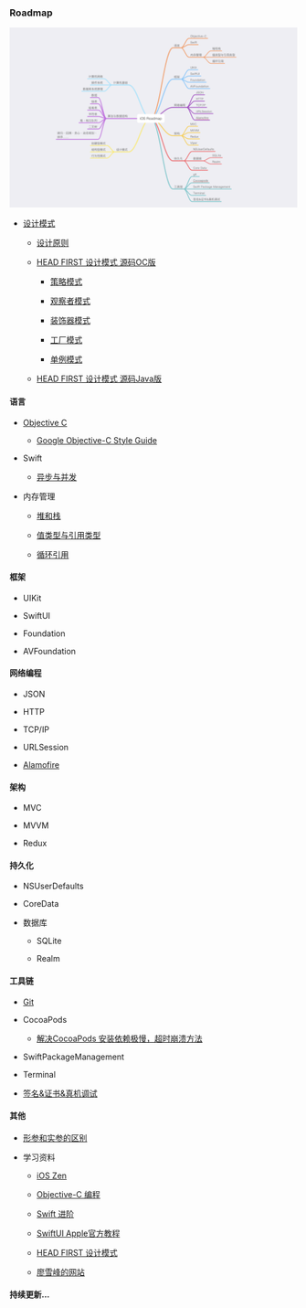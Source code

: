 ### Roadmap
![](Resource/roadmapv1.png)


* [设计模式](https://refactoringguru.cn/design-patterns)

  * [设计原则](Others/DesignPrinciples.md)

  * [HEAD FIRST 设计模式 源码OC版](HeadFirstDesignPatternsOC)

    * [策略模式](HeadFirstDesignPatternsOC/StrategyPattern)

    * [观察者模式](HeadFirstDesignPatternsOC/ObserverPattern)

    * [装饰器模式](HeadFirstDesignPatternsOC/DecoratorPattern)

    * [工厂模式](HeadFirstDesignPatternsOC/FactoryPattern)

    * [单例模式](HeadFirstDesignPatternsOC/SingletonPattern)
    
  * [HEAD FIRST 设计模式 源码Java版](HeadFirstDesignPatternsJava)

#### 语言

* [Objective C](Objective-C)
  
  * [Google Objective-C Style Guide](https://zh-google-styleguide.readthedocs.io/en/latest/google-objc-styleguide/contents/)

* Swift

  * [异步与并发](https://juejin.cn/post/7091099801668255774)

* 内存管理

  * [堆和栈](MemoryManagement/Heap&Stack.md)

  * [值类型与引用类型](https://blog.csdn.net/LiqunZhang/article/details/115227999)

  * [循环引用](https://zhuanlan.zhihu.com/p/22299084?from=from_parent_mindnote)

#### 框架

  * UIKit

  * SwiftUI

  * Foundation

  * AVFoundation

#### 网络编程

  * JSON

  * HTTP

  * TCP/IP

  * URLSession

  * [Alamofire](https://github.com/Alamofire/Alamofire)

#### 架构

  * MVC

  * MVVM

  * Redux

#### 持久化

  * NSUserDefaults

  * CoreData

  * 数据库

    * SQLite

    * Realm

#### 工具链

  * [Git](ToolChain/learngit.md)

  * CocoaPods

    * [解决CocoaPods 安装依赖极慢，超时崩溃方法](https://github.com/yangjunning/issues/issues/216#issue-932307978)

  * SwiftPackageManagement

  * Terminal

  * [签名&证书&真机调试](https://developer.apple.com/cn/support/code-signing/)

#### 其他

* [形参和实参的区别](Others/Arguments&Parameters.md)

* 学习资料

  * [iOS Zen](https://github.com/100mango/zen)

  * [Objective-C 编程](Objective-C/Objective-C编程第2版.pdf)

  * [Swift 进阶](https://objccn.io/products/advanced-swift/)

  * [SwiftUI Apple官方教程](https://developer.apple.com/tutorials/swiftui)

  * [HEAD FIRST 设计模式](Others/HEAD_FIRST设计模式.pdf)

  * [廖雪峰的网站](https://www.liaoxuefeng.com)

#### 持续更新...
